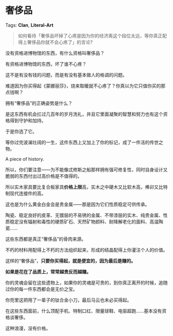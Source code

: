# 奢侈品

Tags: **Clan**, **Literal-Art**

> 如何看待「奢侈品坏掉了心疼是因为你的经济离这个段位太远，等你真正配得上奢侈品你就不会心疼了」的言论?



没有资格进博物馆的东西，有什么资格叫奢侈品？

有资格进博物馆的东西，坏了谁不心疼？

这不是有没有钱的问题，而是有没有基本做人的格调的问题。

难道因为你买得起《蒙娜丽莎》，烧来取暖就不心疼了？你真以为它只值你买的那点钱啊？

拥有“奢侈品”的正确姿势是什么？

是这东西有机会扛过几百年的岁月洗礼，并且它里面凝聚的智慧和努力也有这个资格得到守护和加持。

于是你选了它。

等你过完波澜壮阔的一生，这件东西上又加上了你的标记，成了一件活的传世之物。

A piece of history.

所以，你们要注意——为不能像忒修斯之船那样拥有强可修复性，同时自身设计又脆弱的东西付出过高价格是不值得的。

所以实木家具要比复合板家具**价格上限**高，实木之中硬木又比软木高，榫卯又比特制现代连接件的高。

这也是为什么黄金白金会是贵金属——那是因为它们性质稳定可供传承。

陶瓷、稳定良好的皮革、无镀层的不易锈的金属、不带漆层的实木、纯贵金属、性质稳定没有辐射和毒性的硬质矿石、天然矿物颜料、耐降解老化的面料、高温陶瓷……

这些东西都是真正“奢侈品”的骨肉来源。

不朽的材料用配得上不朽的方法组织起来，形成的结晶配得上你灌注个人的价值。

这样的“奢侈品”，**只要你买得起，就是便宜的，因为最后是赚的。**

**如果是花在了品质上，常常越贵反而越赚。**

你的灵魂会留在这些遗物上，如果你的灵魂是可贵的，到你真正离开的时候，追随过你的每一件东西都会是无价之宝。

你兜里这把用了一辈子的钛合金小刀，最后马云也未必买得起。

在这些东西面前，什么顶配手机、特制口红、限量球鞋、电驱超跑……基本没有资格谈奢侈。

这种浪漫，没有价格。



